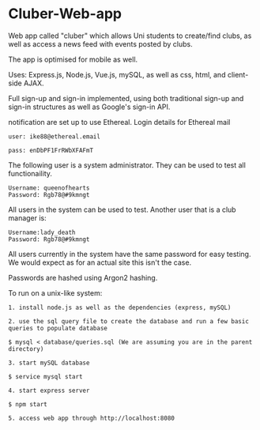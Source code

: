 # Cluber-Web-app

Web app called "cluber" which allows Uni students to create/find clubs, as well as access a news feed with events posted by clubs.

The app is optimised for mobile as well.

Uses: Express.js, Node.js, Vue.js, mySQL, as well as css, html, and client-side AJAX.

Full sign-up and sign-in implemented, using both traditional sign-up and sign-in structures as well as Google's sign-in API.

notification are set up to use Ethereal.
Login details for Ethereal mail

    user: ike88@ethereal.email

    pass: enDbPF1FrRWbXFAFmT

The following user is a system administrator. They can be used to test all functionaility.

    Username: queenofhearts
    Password: Rgb78@#9kmngt

All users in the system can be used to test. Another user that is a club manager is:

    Username:lady_death
    Password: Rgb78@#9kmngt

All users currently in the system have the same password for easy testing. We would expect as for an actual site this isn't the case.

Passwords are hashed using Argon2 hashing.

To run on a unix-like system:

    1. install node.js as well as the dependencies (express, mySQL)

    2. use the sql query file to create the database and run a few basic queries to populate database

    $ mysql < database/queries.sql (We are assuming you are in the parent directory)

    3. start mySQL database

    $ service mysql start

    4. start express server

    $ npm start

    5. access web app through http://localhost:8080


